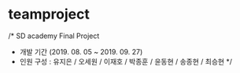 # teamproject

/* SD academy Final Project
 * 개발 기간 (2019. 08. 05 ~ 2019. 09. 27)
 * 인원 구성 : 유지은 / 오세원 / 이재호 / 박종훈 / 윤동현 / 송종현 / 최승현 
*/
